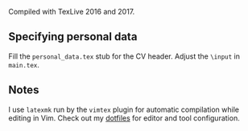 Compiled with TexLive 2016 and 2017.

## Specifying personal data

Fill the `personal_data.tex` stub for the CV header. Adjust the `\input` in `main.tex`.

## Notes

I use `latexmk` run by the `vimtex` plugin for automatic compilation while editing in Vim. Check out my [dotfiles](https://github.com/pylipp/dotfiles) for editor and tool configuration.

